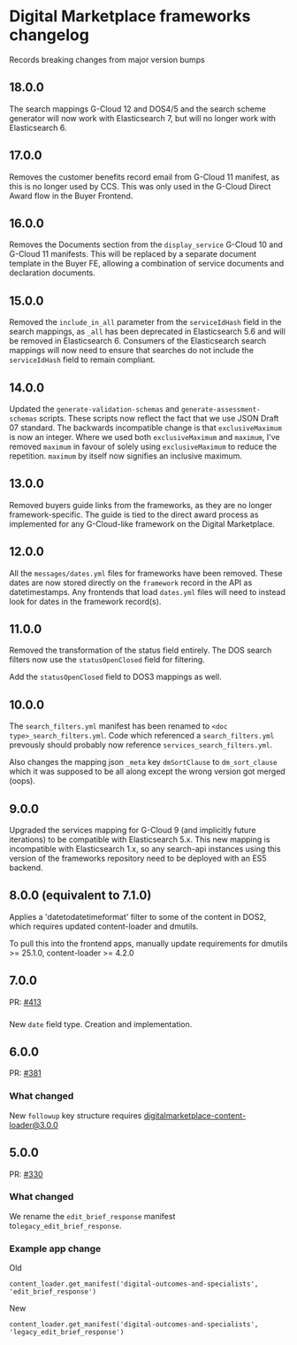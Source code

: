# Digital Marketplace frameworks changelog

Records breaking changes from major version bumps

## 18.0.0

The search mappings G-Cloud 12 and DOS4/5 and the search scheme generator will now
work with Elasticsearch 7, but will no longer work with Elasticsearch 6.

## 17.0.0

Removes the customer benefits record email from G-Cloud 11 manifest, as this is no longer used by CCS. This was only
used in the G-Cloud Direct Award flow in the Buyer Frontend.

## 16.0.0

Removes the Documents section from the `display_service` G-Cloud 10 and G-Cloud 11 manifests. This will be replaced
by a separate document template in the Buyer FE, allowing a combination of service documents and declaration documents.

## 15.0.0

Removed the `include_in_all` parameter from the `serviceIdHash` field in the
search mappings, as `_all` has been deprecated in Elasticsearch 5.6 and will be
removed in Elasticsearch 6. Consumers of the Elasticsearch search mappings will
now need to ensure that searches do not include the `serviceIdHash` field to
remain compliant.

## 14.0.0

Updated the `generate-validation-schemas` and `generate-assessment-schemas` scripts. These scripts now reflect the fact
that we use JSON Draft 07 standard. The backwards incompatible change is that `exclusiveMaximum` is now an integer.
Where we used both `exclusiveMaximum` and `maximum`, I've removed `maximum` in favour of solely using `exclusiveMaximum`
to reduce the repetition. `maximum` by itself now signifies an inclusive maximum.
 
## 13.0.0

Removed buyers guide links from the frameworks, as they are no longer framework-specific. The guide is tied
to the direct award process as implemented for any G-Cloud-like framework on the Digital Marketplace.

## 12.0.0

All the `messages/dates.yml` files for frameworks have been removed. These dates are now stored directly on the
`framework` record in the API as datetimestamps. Any frontends that load `dates.yml` files will need to instead
look for dates in the framework record(s).

## 11.0.0

Removed the transformation of the status field entirely. The DOS search filters
now use the `statusOpenClosed` field for filtering.

Add the `statusOpenClosed` field to DOS3 mappings as well.

## 10.0.0

The `search_filters.yml` manifest has been renamed to `<doc type>_search_filters.yml`. Code which referenced a
`search_filters.yml` prevously should probably now reference `services_search_filters.yml`.

Also changes the mapping json `_meta` key `dmSortClause` to `dm_sort_clause` which it was supposed to be all along except
the wrong version got merged (oops).

## 9.0.0

Upgraded the services mapping for G-Cloud 9 (and implicitly future iterations) to be compatible with Elasticsearch 5.x.
This new mapping is incompatible with Elasticsearch 1.x, so any search-api instances using this version of the
frameworks repository need to be deployed with an ES5 backend.

## 8.0.0 (equivalent to 7.1.0)

Applies a 'datetodatetimeformat' filter to some of the content in DOS2, which requires updated content-loader and dmutils.

To pull this into the frontend apps, manually update requirements for dmutils >= 25.1.0, content-loader >= 4.2.0

## 7.0.0

PR: [#413](https://github.com/alphagov/digitalmarketplace-frameworks/pull/413)

###

New `date` field type. Creation and implementation.

## 6.0.0

PR: [#381](https://github.com/alphagov/digitalmarketplace-frameworks/pull/381)

### What changed

New `followup` key structure requires digitalmarketplace-content-loader@3.0.0

## 5.0.0

PR: [#330](https://github.com/alphagov/digitalmarketplace-frameworks/pull/330)

### What changed

We rename the `edit_brief_response` manifest to`legacy_edit_brief_response`.

### Example app change

Old
```
content_loader.get_manifest('digital-outcomes-and-specialists', 'edit_brief_response')
```

New
```
content_loader.get_manifest('digital-outcomes-and-specialists', 'legacy_edit_brief_response')
```
